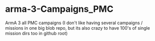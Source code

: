 # arma-3-Campaigns_PMC
ArmA 3 all PMC campaigns (I don't like having several campaigns / missions in one big blob repo, but its also crazy to have 100's of single mission dirs too in github root)
